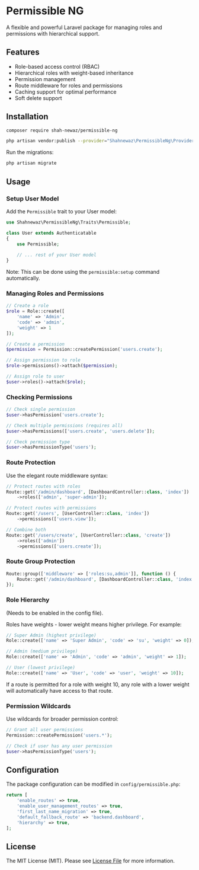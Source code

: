 # Permissible NG

A flexible and powerful Laravel package for managing roles and permissions with hierarchical support.

## Features

- Role-based access control (RBAC)
- Hierarchical roles with weight-based inheritance
- Permission management
- Route middleware for roles and permissions
- Caching support for optimal performance
- Soft delete support

## Installation

```bash
composer require shah-newaz/permissible-ng
```

```bash
php artisan vendor:publish --provider="Shahnewaz\PermissibleNg\Providers\PermissibleServiceProvider"
```

Run the migrations:

```bash
php artisan migrate
```

## Usage

### Setup User Model

Add the `Permissible` trait to your User model:

```php
use Shahnewaz\PermissibleNg\Traits\Permissible;

class User extends Authenticatable
{
    use Permissible;
    
    // ... rest of your User model
}
```
Note: This can be done using the `permissible:setup` command automatically.

### Managing Roles and Permissions

```php
// Create a role
$role = Role::create([
    'name' => 'Admin',
    'code' => 'admin',
    'weight' => 1
]);

// Create a permission
$permission = Permission::createPermission('users.create');

// Assign permission to role
$role->permissions()->attach($permission);

// Assign role to user
$user->roles()->attach($role);
```

### Checking Permissions

```php
// Check single permission
$user->hasPermission('users.create');

// Check multiple permissions (requires all)
$user->hasPermissions(['users.create', 'users.delete']);

// Check permission type
$user->hasPermissionType('users');
```

### Route Protection

Use the elegant route middleware syntax:

```php
// Protect routes with roles
Route::get('/admin/dashboard', [DashboardController::class, 'index'])
    ->roles(['admin', 'super-admin']);

// Protect routes with permissions
Route::get('/users', [UserController::class, 'index'])
    ->permissions(['users.view']);

// Combine both
Route::get('/users/create', [UserController::class, 'create'])
    ->roles(['admin'])
    ->permissions(['users.create']);
```

### Route Group Protection

```php
Route::group(['middleware' => ['roles:su,admin']], function () {
    Route::get('/admin/dashboard', [DashboardController::class, 'index']);
});
```

### Role Hierarchy
(Needs to be enabled in the config file).

Roles have weights - lower weight means higher privilege. For example:

```php
// Super Admin (highest privilege)
Role::create(['name' => 'Super Admin', 'code' => 'su', 'weight' => 0]);

// Admin (medium privilege)
Role::create(['name' => 'Admin', 'code' => 'admin', 'weight' => 1]);

// User (lowest privilege)
Role::create(['name' => 'User', 'code' => 'user', 'weight' => 10]);
```

If a route is permitted for a role with weight 10, any role with a lower weight will automatically have access to that route.

### Permission Wildcards

Use wildcards for broader permission control:

```php
// Grant all user permissions
Permission::createPermission('users.*');

// Check if user has any user permission
$user->hasPermissionType('users');
```

## Configuration

The package configuration can be modified in `config/permissible.php`:

```php
return [
    'enable_routes' => true,
    'enable_user_management_routes' => true,
    'first_last_name_migration' => true,
    'default_fallback_route' => 'backend.dashboard',
    'hierarchy' => true,
];
```

## License

The MIT License (MIT). Please see [License File](LICENSE.md) for more information.

